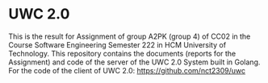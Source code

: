 # UWC 2.0
This is the result for Assignment of group A2PK (group 4) of CC02 in the Course Software Engineering Semester 222 in HCM University of Technology.
This repository contains the documents (reports for the Assignment) and code of the server of the UWC 2.0 System built in Golang.
For the code of the client of UWC 2.0: https://github.com/nct2309/uwc